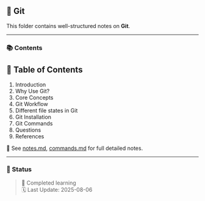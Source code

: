 ## 📘 Git

This folder contains well-structured notes on <b>Git</b>.

____

### 📚 Contents

## 📌 Table of Contents

1. Introduction
2. Why Use Git?
3. Core Concepts
4. Git Workflow
5. Different file states in Git
6. Git Installation
7. Git Commands
8. Questions
9. References


📄 See [notes.md](./notes.md), [commands.md](./commands.md) for full detailed notes.

____

### 🔄 Status

> 🧠 Completed learning <br>
> 🗓️ Last Update: 2025-08-06
